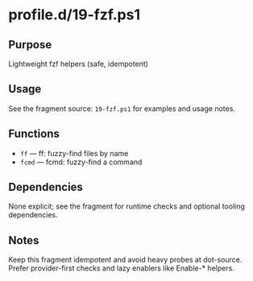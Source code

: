profile.d/19-fzf.ps1
====================

Purpose
-------
Lightweight fzf helpers (safe, idempotent)

Usage
-----
See the fragment source: `19-fzf.ps1` for examples and usage notes.

Functions
---------
- `ff` — ff: fuzzy-find files by name
- `fcmd` — fcmd: fuzzy-find a command

Dependencies
------------
None explicit; see the fragment for runtime checks and optional tooling dependencies.

Notes
-----
Keep this fragment idempotent and avoid heavy probes at dot-source. Prefer provider-first checks and lazy enablers like Enable-* helpers.

